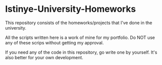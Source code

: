 # Istinye-University-Homeworks
This repository consists of the homeworks/projects that I've done in the university.

All the scripts written here is a work of mine for my portfolio. Do NOT use any of these scrips without getting my approval.

If you need any of the code in this repository, go write one by yourself. It's also better for your own development.
